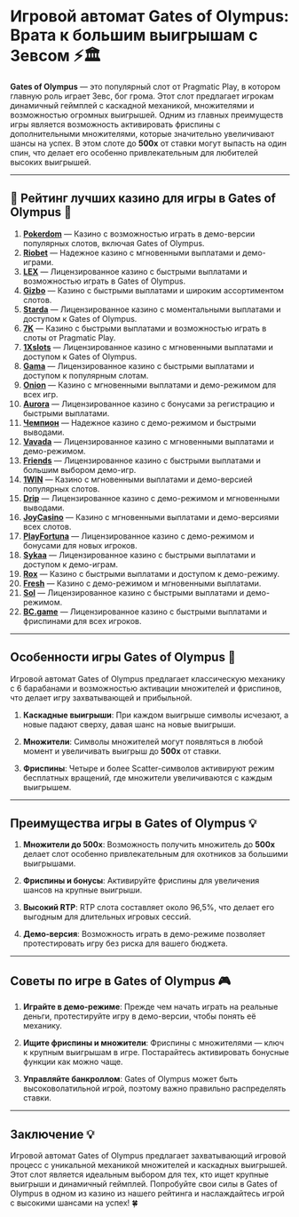 # Игровой автомат Gates of Olympus: Врата к большим выигрышам с Зевсом ⚡🏛️

**Gates of Olympus** — это популярный слот от Pragmatic Play, в котором главную роль играет Зевс, бог грома. Этот слот предлагает игрокам динамичный геймплей с каскадной механикой, множителями и возможностью огромных выигрышей. Одним из главных преимуществ игры является возможность активировать фриспины с дополнительными множителями, которые значительно увеличивают шансы на успех. В этом слоте до **500x** от ставки могут выпасть на один спин, что делает его особенно привлекательным для любителей высоких выигрышей.

---

## 🎲 Рейтинг лучших казино для игры в Gates of Olympus 🎲

1. **[Pokerdom](https://brandplay.link/4k77v2yx)** — Казино с возможностью играть в демо-версии популярных слотов, включая Gates of Olympus.
2. **[Riobet](https://brandplay.link/7xBLTPyj)** — Надежное казино с мгновенными выплатами и демо-играми.
3. **[LEX](https://brandplay.link/zW4hdDFV)** — Лицензированное казино с быстрыми выплатами и возможностью играть в Gates of Olympus.
4. **[Gizbo](https://brandplay.link/bprXw4YV)** — Казино с быстрыми выплатами и широким ассортиментом слотов.
5. **[Starda](https://brandplay.link/fB7xwRFL)** — Лицензированное казино с моментальными выплатами и доступом к Gates of Olympus.
6. **[7K](https://brandplay.link/BvQyFShp)** — Казино с быстрыми выплатами и возможностью играть в слоты от Pragmatic Play.
7. **[1Xslots](https://brandplay.link/hSB1khtr)** — Лицензированное казино с мгновенными выплатами и доступом к Gates of Olympus.
8. **[Gama](https://brandplay.link/j6NMKsDz)** — Лицензированное казино с быстрыми выплатами и доступом к популярным слотам.
9. **[Onion](https://brandplay.link/zBGRVpQ9)** — Казино с мгновенными выплатами и демо-режимом для всех игр.
10. **[Aurora](https://10trafic-stat2.com/click/668546556bcc6313411604bd/6766/13032/subaccount)** — Лицензированное казино с бонусами за регистрацию и быстрыми выплатами.
11. **[Чемпион](https://temon-gter.cfd/go/lRq?p80412p304504pcc44t17455)** — Надежное казино с демо-режимом и быстрыми выводами.
12. **[Vavada](https://vavadapartner.pro/?promo=ea5c9275-6854-4505-94fc-95ab18221945-linkb2)** — Лицензированное казино с мгновенными выплатами и демо-режимом.
13. **[Friends](https://gofriends.vc/linkb2)** — Лицензированное казино с быстрыми выплатами и большим выбором демо-игр.
14. **[1WIN](https://brandplay.link/smXVpBbG)** — Казино с мгновенными выплатами и демо-версией популярных слотов.
15. **[Drip](https://drp-ircp01.com/c07e6a3db)** — Лицензированное казино с демо-режимом и мгновенными выводами.
16. **[JoyCasino](https://rpc30.call2me.pro/?/ru/registration?apkpop=0&partner=p24970p3291217pc98f)** — Казино с мгновенными выплатами и демо-версиями всех слотов.
17. **[PlayFortuna](https://fortunapromo.net/alt/playfortuna/registration?0dc4a9362a71feb7e3f165fb8e766f70)** — Лицензированное казино с демо-режимом и бонусами для новых игроков.
18. **[Sykaa](https://s-two-way.com/?source=linkb2&pid=30697)** — Лицензированное казино с быстрыми выплатами и доступом к демо-играм.
19. **[Rox](https://rox-pvwfpjgcxe.com/cb1ee18a5)** — Казино с быстрыми выплатами и доступом к демо-режиму.
20. **[Fresh](https://fresh-eumwkxwao.com/c3f7b485d)** — Казино с демо-режимом и мгновенными выплатами.
21. **[Sol](https://sol-mmtdzfbaco.com/cb2415bca)** — Лицензированное казино с быстрыми выплатами и демо-режимом.
22. **[BC.game](https://partnerbcgame.com/dcc53d441)** — Лицензированное казино с быстрыми выплатами и фриспинами для всех игроков.

---

## Особенности игры Gates of Olympus 🎯

Игровой автомат Gates of Olympus предлагает классическую механику с 6 барабанами и возможностью активации множителей и фриспинов, что делает игру захватывающей и прибыльной.

1. **Каскадные выигрыши**: При каждом выигрыше символы исчезают, а новые падают сверху, давая шанс на новые выигрыши.
   
2. **Множители**: Символы множителей могут появляться в любой момент и увеличивать выигрыш до **500x** от ставки.

3. **Фриспины**: Четыре и более Scatter-символов активируют режим бесплатных вращений, где множители увеличиваются с каждым выигрышем.

---

## Преимущества игры в Gates of Olympus 💡

1. **Множители до 500x**: Возможность получить множитель до **500x** делает слот особенно привлекательным для охотников за большими выигрышами.
   
2. **Фриспины и бонусы**: Активируйте фриспины для увеличения шансов на крупные выигрыши.

3. **Высокий RTP**: RTP слота составляет около 96,5%, что делает его выгодным для длительных игровых сессий.

4. **Демо-версия**: Возможность играть в демо-режиме позволяет протестировать игру без риска для вашего бюджета.

---

## Советы по игре в Gates of Olympus 🎮

1. **Играйте в демо-режиме**: Прежде чем начать играть на реальные деньги, протестируйте игру в демо-версии, чтобы понять её механику.
   
2. **Ищите фриспины и множители**: Фриспины с множителями — ключ к крупным выигрышам в игре. Постарайтесь активировать бонусные функции как можно чаще.

3. **Управляйте банкроллом**: Gates of Olympus может быть высоковолатильной игрой, поэтому важно правильно распределять ставки.

---

## Заключение 💡

Игровой автомат Gates of Olympus предлагает захватывающий игровой процесс с уникальной механикой множителей и каскадных выигрышей. Этот слот является идеальным выбором для тех, кто ищет крупные выигрыши и динамичный геймплей. Попробуйте свои силы в Gates of Olympus в одном из казино из нашего рейтинга и наслаждайтесь игрой с высокими шансами на успех! 🍀
